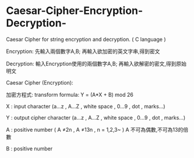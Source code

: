 # Caesar-Cipher-Encryption-Decryption-
Caesar Cipher for string encryption and decryption. ( C language )

Encryption: 先輸入兩個數字A,B; 再輸入欲加密的英文字串,得到密文

Decryption: 輸入Encryption使用的兩個數字A,B; 再輸入欲解密的密文,得到原始明文


   Caesar Cipher (Encryption):
   
   加密方程式:
   transform formula: Y = (A*X + B) mod 26

   X : input character (a...z , A...Z , white space , 0...9 , dot , marks...)
   
   Y : output cipher character (a...z , A...Z , white space , 0...9 , dot , marks...)
   
   A : positive number ( A ≠2n , A ≠13n , n = 1,2,3~ )
   A 不可為偶數,不可為13的倍數 
   
   B : positive number 



